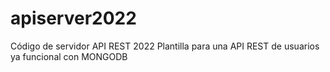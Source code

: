 # apiserver2022
Código de servidor API REST 2022
Plantilla para una API REST de usuarios ya funcional con MONGODB 
